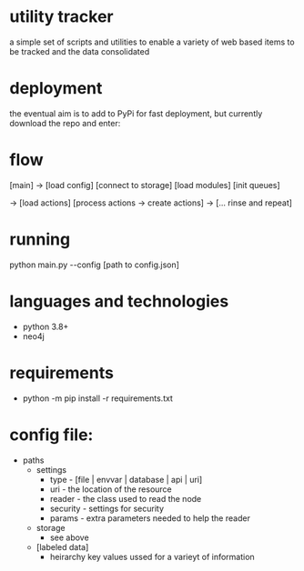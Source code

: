 # utility tracker
a simple set of scripts and utilities to enable a variety of web based items to be tracked and the data consolidated

# deployment
the eventual aim is to add to PyPi for fast deployment, but currently download the repo and enter:

# flow
 [main] -> [load config]
   [connect to storage]
   [load modules]
   [init queues]
   
   -> [load actions]
   [process actions -> create actions]
   -> [... rinse and repeat]

# running
python main.py --config [path to config.json]

# languages and technologies
- python 3.8+
- neo4j

# requirements
- python -m pip install -r requirements.txt

# config file:
- paths
  - settings
      - type - [file | envvar | database | api | uri]
      - uri - the location of the resource
      - reader - the class used to read the node
      - security - settings for security
      - params - extra parameters needed to help the reader
  - storage
      - see above
  - [labeled data]
      - heirarchy key values ussed for a varieyt of information

